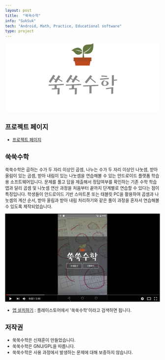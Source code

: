 ```yaml
---
layout: post
title:  "쑥쑥수학"
info: "SukSuk"
tech: "Android, Math, Practice, Educational software"
type: project
---
```


![쑥쑥수학타이틀](/assets/img/project_suksuk/타이틀.png)

## 프로젝트 페이지

* [프로젝트 페이지](https://github.com/ShinJaehun/SukSuk)

## 쑥쑥수학

  쑥쑥수학은 곱하는 수가 두 자리 이상인 곱셈, 나누는 수가 두 자리 이상인 나눗셈, 받아 올림이 있는 곱셈, 받아 내림이 있는 나눗셈을 연습해볼 수 있는 안드로이드 플랫폼 학습용 소프트웨어입니다. 문제를 풀고 답을 제출해서 정답여부를 확인하는 기존 수학 학습 앱과 달리 곱셈 및 나눗셈 연산 과정을 처음부터 끝까지 단계별로 연습할 수 있다는 점이 특징입니다. 학생들이 안드로이드 기반 스마트폰 또는 태블릿 PC을 활용하여 곱셈과 나눗셈의 계산 순서, 받아 올림과 받아 내림 처리하기와 같은 풀이 과정을 혼자서 연습해볼 수 있도록 제작되었습니다.
  
[![시연영상](/assets/img/project_suksuk/screenshot.png)](https://youtu.be/tXKDCS_LiBY)
* [앱 설치하기](https://play.google.com/store/apps/details?id=com.shinjaehun.suksuk) : 플레이스토어에서 '쑥쑥수학'이라고 검색하면 됩니다.

## 저작권

* 쑥쑥수학은 신재훈이 만들었습니다.
* 쑥쑥수학은 GNU/GPL을 따릅니다.
* 쑥쑥수학은 사용 과정에서 발생하는 문제에 대해 보증하지 않습니다.
